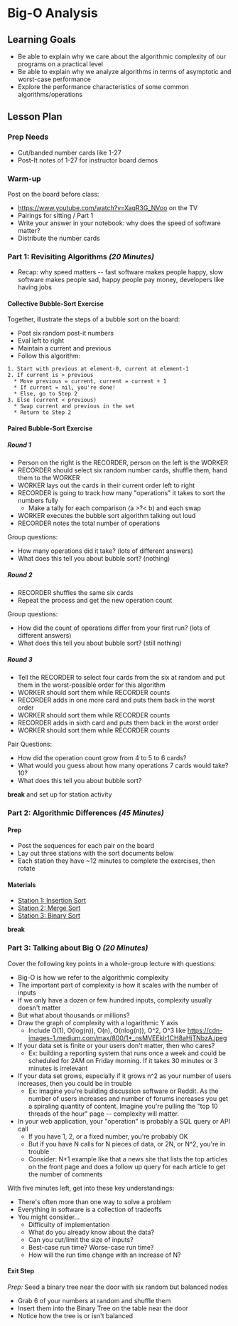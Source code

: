 # Big-O Analysis

## Learning Goals

* Be able to explain why we care about the algorithmic complexity of our programs on a practical level
* Be able to explain why we analyze algorithms in terms of asymptotic and worst-case performance
* Explore the performance characteristics of some common algorithms/operations

## Lesson Plan

### Prep Needs

* Cut/banded number cards like 1-27
* Post-It notes of 1-27 for instructor board demos

### Warm-up

Post on the board before class:

* https://www.youtube.com/watch?v=XaqR3G_NVoo on the TV
* Pairings for sitting / Part 1
* Write your answer in your notebook: why does the speed of software matter?
* Distribute the number cards

### Part 1: Revisiting Algorithms *(20 Minutes)*

* Recap: why speed matters -- fast software makes people happy, slow software makes people sad, happy people pay money, developers like having jobs

#### Collective Bubble-Sort Exercise

Together, illustrate the steps of a bubble sort on the board:

* Post six random post-it numbers
* Eval left to right
* Maintain a current and previous
* Follow this algorithm:

```
1. Start with previous at element-0, current at element-1
2. If current is > previous
  * Move previous = current, current = current + 1
  * If current = nil, you're done!
  * Else, go to Step 2
3. Else (current < previous)
  * Swap current and previous in the set
  * Return to Step 2
```

#### Paired Bubble-Sort Exercise

##### Round 1

* Person on the right is the RECORDER, person on the left is the WORKER
* RECORDER should select six random number cards, shuffle them, hand them to the WORKER
* WORKER lays out the cards in their current order left to right
* RECORDER is going to track how many "operations" it takes to sort the numbers fully
  * Make a tally for each comparison (a >?< b) and each swap
* WORKER executes the bubble sort algorithm talking out loud
* RECORDER notes the total number of operations

Group questions:

* How many operations did it take? (lots of different answers)
* What does this tell you about bubble sort? (nothing)

##### Round 2

* RECORDER shuffles the same six cards
* Repeat the process and get the new operation count

Group questions:

* How did the count of operations differ from your first run? (lots of different answers)
* What does this tell you about bubble sort? (still nothing)

##### Round 3

* Tell the RECORDER to select four cards from the six at random and put them in the worst-possible order for this algorithm
* WORKER should sort them while RECORDER counts
* RECORDER adds in one more card and puts them back in the worst order
* WORKER should sort them while RECORDER counts
* RECORDER adds in sixth card and puts them back in the worst order
* WORKER should sort them while RECORDER counts

Pair Questions:

* How did the operation count grow from 4 to 5 to 6 cards?
* What would you guess about how many operations 7 cards would take? 10?
* What does this tell you about bubble sort?

__break__ and set up for station activity

### Part 2: Algorithmic Differences *(45 Minutes)*

#### Prep

* Post the sequences for each pair on the board
* Lay out three stations with the sort documents below
* Each station they have ~12 minutes to complete the exercises, then rotate

#### Materials

* [Station 1: Insertion Sort](https://gist.github.com/jcasimir/be92b0b4fd16aaa90187fbdc17dccd75)
* [Station 2: Merge Sort](https://gist.github.com/jcasimir/6fca38c58e5cc25594eace1d875210c8)
* [Station 3: Binary Sort](https://gist.github.com/jcasimir/7d17f36d17d53ef13b1976e3fa3a7306)

__break__

### Part 3: Talking about Big O *(20 Minutes)*

Cover the following key points in a whole-group lecture with questions:

* Big-O is how we refer to the algorithmic complexity
* The important part of complexity is how it scales with the number of inputs
* If we only have a dozen or few hundred inputs, complexity usually doesn't matter
* But what about thousands or millions?
* Draw the graph of complexity with a logarithmic Y axis
  * Include O(1), O(log(n)), O(n), O(nlog(n)), O^2, O^3 like https://cdn-images-1.medium.com/max/800/1*_nsMVEEkIr1CH8aHjTNbzA.jpeg
* If your data set is finite or your users don't matter, then who cares?
  * Ex: building a reporting system that runs once a week and could be scheduled for 2AM on Friday morning. If it takes 30 minutes or 3 minutes is irrelevant
* If your data set grows, especially if it grows n^2 as your number of users increases, then you could be in trouble
  * Ex: imagine you're building discussion software or Reddit. As the number of users increases and number of forums increases you get a spiraling quantity of content. Imagine you're pulling the "top 10 threads of the hour" page -- complexity will matter.
* In your web application, your "operation" is probably a SQL query or API call
  * If you have 1, 2, or a fixed number, you're probably OK
  * But if you have N calls for N pieces of data, or 2N, or N^2, you're in trouble
  * Consider: N+1 example like that a news site that lists the top articles on the front page and does a follow up query for each article to get the number of comments

With five minutes left, get into these key understandings:

* There's often more than one way to solve a problem
* Everything in software is a collection of tradeoffs
* You might consider...
  * Difficulty of implementation
  * What do you already know about the data?
  * Can you cut/limit the size of inputs?
  * Best-case run time? Worse-case run time?
  * How will the run time change with an increase of N?
  
#### Exit Step

_Prep:_ Seed a binary tree near the door with six random but balanced nodes

* Grab 6 of your numbers at random and shuffle them
* Insert them into the Binary Tree on the table near the door
* Notice how the tree is or isn't balanced
